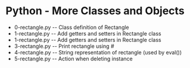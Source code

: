 # Python - More Classes and Objects
- 0-rectangle.py -- Class definition of Rectangle
- 1-rectangle.py -- Add getters and setters in Rectangle class
- 1-rectangle.py -- Add getters and setters in Rectangle class
- 3-rectangle.py -- Print rectangle using #
- 4-rectangle.py -- String representation of rectangle (used by eval())
- 5-rectangle.py -- Action when deleting instance

